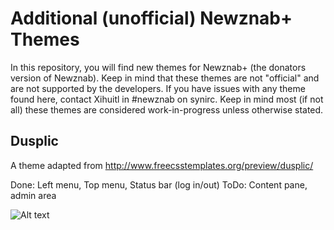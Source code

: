 # Additional (unofficial) Newznab+ Themes #
In this repository, you will find new themes for Newznab+ (the donators version of Newznab). Keep in mind that these themes are not "official" and are not supported by the developers.
If you have issues with any theme found here, contact Xihuitl in #newznab on synirc. Keep in mind most (if not all) these themes are considered work-in-progress unless otherwise stated.

## Dusplic ##
A theme adapted from http://www.freecsstemplates.org/preview/dusplic/

Done: Left menu, Top menu, Status bar (log in/out)
ToDo: Content pane, admin area

![Alt text](http://s1.postimage.org/h1hpum7tr/dusplic.jpg "Dusplic Theme")

